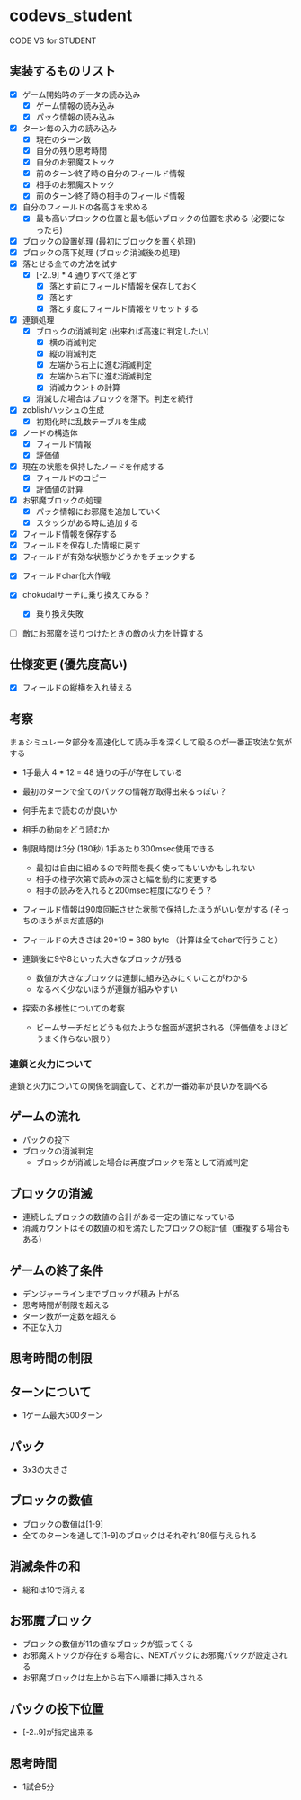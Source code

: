 # codevs_student
CODE VS for STUDENT

## 実装するものリスト

* [x] ゲーム開始時のデータの読み込み
  * [x] ゲーム情報の読み込み
  * [x] パック情報の読み込み
* [x] ターン毎の入力の読み込み
  * [x] 現在のターン数
  * [x] 自分の残り思考時間
  * [x] 自分のお邪魔ストック
  * [x] 前のターン終了時の自分のフィールド情報
  * [x] 相手のお邪魔ストック
  * [x] 前のターン終了時の相手のフィールド情報
* [x] 自分のフィールドの各高さを求める
  * [x] 最も高いブロックの位置と最も低いブロックの位置を求める (必要になったら)
* [x] ブロックの設置処理 (最初にブロックを置く処理)
* [x] ブロックの落下処理 (ブロック消滅後の処理)
* [x] 落とせる全ての方法を試す
  * [x] [-2..9] * 4 通りすべて落とす
    * [x] 落とす前にフィールド情報を保存しておく
    * [x] 落とす
    * [x] 落とす度にフィールド情報をリセットする
* [x] 連鎖処理
  * [x] ブロックの消滅判定 (出来れば高速に判定したい)
    * [x] 横の消滅判定
    * [x] 縦の消滅判定
    * [x] 左端から右上に進む消滅判定
    * [x] 左端から右下に進む消滅判定
    * [x] 消滅カウントの計算
  * [x] 消滅した場合はブロックを落下。判定を続行
* [x] zoblishハッシュの生成
  * [x] 初期化時に乱数テーブルを生成
* [x] ノードの構造体
  * [x] フィールド情報
  * [x] 評価値
* [x] 現在の状態を保持したノードを作成する
  * [x] フィールドのコピー
  * [x] 評価値の計算
* [x] お邪魔ブロックの処理
  * [x] パック情報にお邪魔を追加していく
  * [x] スタックがある時に追加する
* [x] フィールド情報を保存する
* [x] フィールドを保存した情報に戻す
* [x] フィールドが有効な状態かどうかをチェックする
- [x] フィールドchar化大作戦
- [x] chokudaiサーチに乗り換えてみる？
  - [x] 乗り換え失敗
- [ ] 敵にお邪魔を送りつけたときの敵の火力を計算する


## 仕様変更 (優先度高い)

* [x] フィールドの縦横を入れ替える


## 考察

まぁシミュレータ部分を高速化して読み手を深くして殴るのが一番正攻法な気がする

* 1手最大 4 * 12 = 48 通りの手が存在している
* 最初のターンで全てのパックの情報が取得出来るっぽい？
* 何手先まで読むのが良いか
* 相手の動向をどう読むか
* 制限時間は3分 (180秒) 1手あたり300msec使用できる
  * 最初は自由に組めるので時間を長く使ってもいいかもしれない
  * 相手の様子次第で読みの深さと幅を動的に変更する
  * 相手の読みを入れると200msec程度になりそう？

* フィールド情報は90度回転させた状態で保持したほうがいい気がする (そっちのほうがまだ直感的)
* フィールドの大きさは 20*19 = 380 byte （計算は全てcharで行うこと）

* 連鎖後に9や8といった大きなブロックが残る
  * 数値が大きなブロックは連鎖に組み込みにくいことがわかる
  * なるべく少ないほうが連鎖が組みやすい

* 探索の多様性についての考察
  * ビームサーチだとどうも似たような盤面が選択される（評価値をよほどうまく作らない限り）

### 連鎖と火力について

連鎖と火力についての関係を調査して、どれが一番効率が良いかを調べる

## ゲームの流れ

* パックの投下
* ブロックの消滅判定
  * ブロックが消滅した場合は再度ブロックを落として消滅判定

## ブロックの消滅

* 連続したブロックの数値の合計がある一定の値になっている
* 消滅カウントはその数値の和を満たしたブロックの総計値（重複する場合もある）

## ゲームの終了条件

* デンジャーラインまでブロックが積み上がる
* 思考時間が制限を超える
* ターン数が一定数を超える
* 不正な入力

## 思考時間の制限

## ターンについて

* 1ゲーム最大500ターン

## パック

* 3x3の大きさ

## ブロックの数値

* ブロックの数値は[1-9]
* 全てのターンを通して[1-9]のブロックはそれぞれ180個与えられる

## 消滅条件の和

* 総和は10で消える

## お邪魔ブロック

* ブロックの数値が11の値なブロックが振ってくる
* お邪魔ストックが存在する場合に、NEXTパックにお邪魔パックが設定される
* お邪魔ブロックは左上から右下へ順番に挿入される

## パックの投下位置

* [-2..9]が指定出来る

## 思考時間

* 1試合5分

